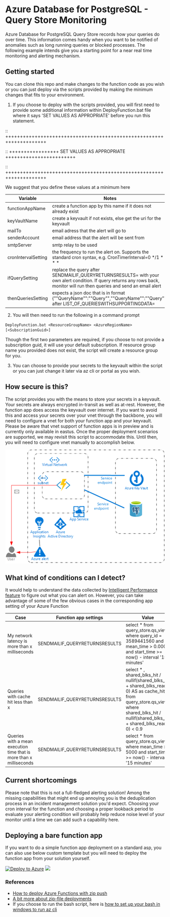 # Azure Database for PostgreSQL - Query Store Monitoring
Azure Database for PostgreSQL Query Store records how your queries do over time. This information comes handy when you want to be notified of anomalies 
such as long running queries or blocked processes. The following example intends give you a starting point for a near real time monitoring and alerting
mechanism.
## Getting started
You can clone this repo and make changes to the function code as you wish or you can just deploy via the scripts provided by making the minimum changes that fits to
your environment. 

1. If you choose to deploy with the scripts provided, you will first need to provide some additional information within DeployFunction.bat file 
where it says 'SET VALUES AS APPROPRIATE' before you run this statement. 

:: ++++++++++++++++++++++++++++++++++++++++++++++++++++++++++++++++++++

:: +++++++++++++++++ SET VALUES AS APPROPRIATE ++++++++++++++++++++++++

:: ++++++++++++++++++++++++++++++++++++++++++++++++++++++++++++++++++++

We suggest that you define these values at a minimum here

|Variable|Notes|
|---|---|
|functionAppName|create a function app by this name if it does not already exist|
|keyVaultName|create a keyvault if not exists, else get the uri for the keyvault|
|mailTo|email adress that the alert will go to|
|senderAccount|email address that the alert will be sent from|
|smtpServer|smtp relay to be used|
|cronIntervalSetting|the frequency to run the alert on. Supports the standard cron syntax, e.g. CronTimerInterval=0 */1 * * * *
|ifQuerySetting|replace the query after SENDMAILIF_QUERYRETURNSRESULTS= with your own alert condition. If query returns any rows back, monitor will run then queries and send an email alert|
|thenQueriesSetting|expects a json doc that is in format {""QueryName"":""Query"",""QueryName"":""Query""} after LIST_OF_QUERIESWITHSUPPORTINGDATA=|


2. You will then need to run the following in a command prompt

```
DeployFunction.bat <ResourceGroupName> <AzureRegionName> [<SubscriptionGuid>]
```
Though the first two parameters are required, if you choose to not provide a subscription guid, it will use your default subscription. If resource group name you
provided does not exist, the script will create a resource group for you.

3. You can choose to provide your secrets to the keyvault within the script or you can just change it later via az cli or portal as you wish.

## How secure is this?
The script provides you with the means to store your secrets in a keyvault. Your secrets are always encrypted in-transit as well as at-rest. However, the function app 
does access the keyvault over internet. If you want to avoid this and access your secrets over your vnet through the backbone, you will need to configure a vnet for 
both your function app and your keyvault. Please be aware that vnet support of function apps is in preview and is currently only available in eastus. Once the proper
deployment scenarios are supported, we may revisit this script to accommodate this. Until then, you will need to configure vnet manually to accomplish below.

![Query Store Monitoring](https://github.com/chisqrd/qs-monitoring/blob/master/assets/qsmonitoring.png)

## What kind of conditions can I detect?
It would help to understand the data collected by [Intelligent Performance feature](https://docs.microsoft.com/en-us/azure/postgresql/concepts-query-store) to figure out what you can alert on. However, you can take advantage of some of the few obvious cases in the
corresponding app setting of your Azure Function

|Case|Function app settings|Value|
|---|---|---|
|My network latency is more than x milliseconds|SENDMAILIF_QUERYRETURNSRESULTS|select * from query_store.qs_view where query_id = 3589441560 and mean_time > 0.0001 and start_time >= now() - interval '15 minutes'|
|Queries with cache hit less than x|SENDMAILIF_QUERYRETURNSRESULTS|select * , shared_blks_hit / nullif(shared_blks_hit + shared_blks_read, 0) AS as cache_hit from query_store.qs_view where shared_blks_hit / nullif(shared_blks_hit + shared_blks_read, 0) < 0.9|
|Queries with a mean execution time that is more than x milliseconds|SENDMAILIF_QUERYRETURNSRESULTS|select * from query_store.qs_view where mean_time > 5000 and start_time >= now() - interval '15 minutes'|


## Current shortcomings
Please note that this is not a full-fledged alerting solution! Among the missing capabilities that might end up annoying you is the deduplication process in an incident management solution you'd expect.
Choosing your cron interval for the function and choosing a proper lookback period to evaluate your alerting condition will probably help reduce noise level of your monitor until a time we can add such
a capability here.

## Deploying a bare function app
If you want to do a simple function app deployment on a standard asp, you can also use below custom template but you will need to deploy the function app from your
solution yourself.

[![Deploy to Azure](http://azuredeploy.net/deploybutton.png)](https://portal.azure.com/#create/Microsoft.Template/uri/https%3A%2F%2Fraw.githubusercontent.com%2Fchisqrd%2Fqs-monitoring%2Fmaster%2Farm%2Fazuredeploy.json) 
<a href="http://armviz.io/#/?load=https%3A%2F%2Fraw.githubusercontent.com%2Fchisqrd%2Fqs-monitoring%2Fmaster%2Farm%2Fazuredeploy.json" target="_blank">
    <img src="http://armviz.io/visualizebutton.png"/>
</a>

### References
* [How to deploy Azure Functions with zip push](http://www.frankysnotes.com/2018/06/how-to-deploy-your-azure-functions.html)
* [A bit more about zip-file deployments](https://medium.com/@fboucheros/how-to-deploy-your-azure-functions-faster-and-easily-with-zip-push-23e15d79599a)
* If you choose to run the bash script, here is [how to set up your bash in windows to run az cli](https://medium.com/azure-developers/the-ultimate-guide-to-setting-up-the-azure-cli-on-windows-adeda6c6b7e1)
